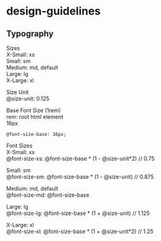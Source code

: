 # design-guidelines

## Typography
Sizes  
X-Small: xs  
Small: sm  
Medium: md, default  
Large: lg  
X-Large: xl  

Size Unit  
@size-unit: 0.125  

Base Font Size (1rem)  
rem: root html element  
16px  
```
@font-size-base: 16px;
```

Font Sizes  
X-Small: xs  
@font-size-xs: @font-size-base * (1 - @size-unit*2) // 0.75  

Small: sm  
@font-size-sm: @font-size-base * (1 - @size-unit) // 0.875  

Medium: md, default  
@font-size-md: @font-size-base  

Large: lg  
@font-size-lg: @font-size-base * (1 + @size-unit) // 1.125  

X-Large: xl  
@font-size-xl: @font-size-base * (1 + @size-unit*2) // 1.25  
